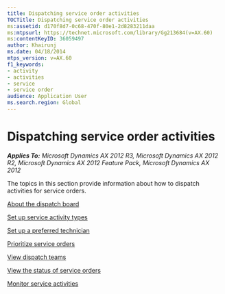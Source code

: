 ```yaml
---
title: Dispatching service order activities
TOCTitle: Dispatching service order activities
ms:assetid: d170f8d7-0c68-470f-80e1-2d8283211daa
ms:mtpsurl: https://technet.microsoft.com/library/Gg213684(v=AX.60)
ms:contentKeyID: 36059497
author: Khairunj
ms.date: 04/18/2014
mtps_version: v=AX.60
f1_keywords:
- activity
- activities
- service
- service order
audience: Application User
ms.search.region: Global
---
```


# Dispatching service order activities 


_**Applies To:** Microsoft Dynamics AX 2012 R3, Microsoft Dynamics AX 2012 R2, Microsoft Dynamics AX 2012 Feature Pack, Microsoft Dynamics AX 2012_

The topics in this section provide information about how to dispatch activities for service orders.

[About the dispatch board](about-the-dispatch-board.md)

[Set up service activity types](set-up-service-activity-types.md)

[Set up a preferred technician](set-up-a-preferred-technician.md)

[Prioritize service orders](prioritize-service-orders.md)

[View dispatch teams](view-dispatch-teams.md)

[View the status of service orders](view-the-status-of-service-orders.md)

[Monitor service activities](monitor-service-activities.md)

  


